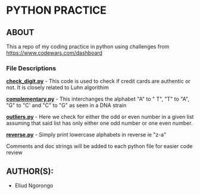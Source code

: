 # PYTHON PRACTICE

## ABOUT
 This a repo of my coding practice in python using challenges from https://www.codewars.com/dashboard
 
### File Descriptions
 **[check_digit.py](check_digit.py)** - This code is used to check if credit cards are authentic or not. It is closely related to Luhn algorithim
 
**[complementary.py](complementary.py)** - This interchanges the alphabet "A" to " T", "T" to "A", "G" to "C' and "C" to "G" as seen in a DNA strain

**[outliers.py](outliers.py)** - Here we check for either the odd or even number in a given list assuming that said list has only either one odd number or one even number.

**[reverse.py](reverse.py)** - Simply print lowercase alphabets in reverse ie "z-a"

Comments and doc strings will be added to each python file for easier code review

## AUTHOR(S):
   * Eliud Ngorongo